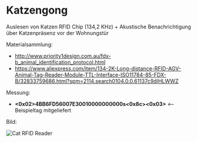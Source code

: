 # Katzengong
Auslesen von Katzen RFID Chip (134,2 KHz) + Akustische Benachrichtigung über Katzenpräsenz vor der Wohnungstür

Materialsammlung:
* http://www.priority1design.com.au/fdx-b_animal_identification_protocol.html
* https://www.aliexpress.com/item/134-2K-Long-distance-RFID-AGV-Animal-Tag-Reader-Module-TTL-Interface-ISO11784-85-FDX-B/32833759686.html?spm=2114.search0104.0.0.61137c9dIHLWWZ

Messung:
* **<0x02>4BB6FD56007E30010000000000s<0x8c><0x03>** <-- Beispieltag mitgeliefert

Bild:

![Cat RFID Reader](https://ae01.alicdn.com/kf/HTB1SkjvhEl7MKJjSZFDq6yOEpXaX.jpg)

